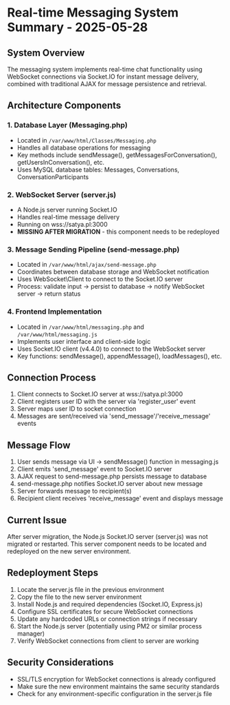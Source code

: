 # Real-time Messaging System Summary - 2025-05-28

## System Overview
The messaging system implements real-time chat functionality using WebSocket connections via Socket.IO for instant message delivery, combined with traditional AJAX for message persistence and retrieval.

## Architecture Components

### 1. Database Layer (Messaging.php)
- Located in `/var/www/html/Classes/Messaging.php`
- Handles all database operations for messaging
- Key methods include sendMessage(), getMessagesForConversation(), getUsersInConversation(), etc.
- Uses MySQL database tables: Messages, Conversations, ConversationParticipants

### 2. WebSocket Server (server.js)
- A Node.js server running Socket.IO
- Handles real-time message delivery
- Running on wss://satya.pl:3000
- **MISSING AFTER MIGRATION** - this component needs to be redeployed

### 3. Message Sending Pipeline (send-message.php)
- Located in `/var/www/html/ajax/send-message.php`
- Coordinates between database storage and WebSocket notification
- Uses WebSocket\Client to connect to the Socket.IO server
- Process: validate input → persist to database → notify WebSocket server → return status

### 4. Frontend Implementation
- Located in `/var/www/html/messaging.php` and `/var/www/html/messaging.js`
- Implements user interface and client-side logic
- Uses Socket.IO client (v4.4.0) to connect to the WebSocket server
- Key functions: sendMessage(), appendMessage(), loadMessages(), etc.

## Connection Process
1. Client connects to Socket.IO server at wss://satya.pl:3000
2. Client registers user ID with the server via 'register_user' event
3. Server maps user ID to socket connection
4. Messages are sent/received via 'send_message'/'receive_message' events

## Message Flow
1. User sends message via UI → sendMessage() function in messaging.js
2. Client emits 'send_message' event to Socket.IO server
3. AJAX request to send-message.php persists message to database
4. send-message.php notifies Socket.IO server about new message
5. Server forwards message to recipient(s)
6. Recipient client receives 'receive_message' event and displays message

## Current Issue
After server migration, the Node.js Socket.IO server (server.js) was not migrated or restarted. This server component needs to be located and redeployed on the new server environment.

## Redeployment Steps
1. Locate the server.js file in the previous environment
2. Copy the file to the new server environment
3. Install Node.js and required dependencies (Socket.IO, Express.js)
4. Configure SSL certificates for secure WebSocket connections
5. Update any hardcoded URLs or connection strings if necessary
6. Start the Node.js server (potentially using PM2 or similar process manager)
7. Verify WebSocket connections from client to server are working

## Security Considerations
- SSL/TLS encryption for WebSocket connections is already configured
- Make sure the new environment maintains the same security standards
- Check for any environment-specific configuration in the server.js file